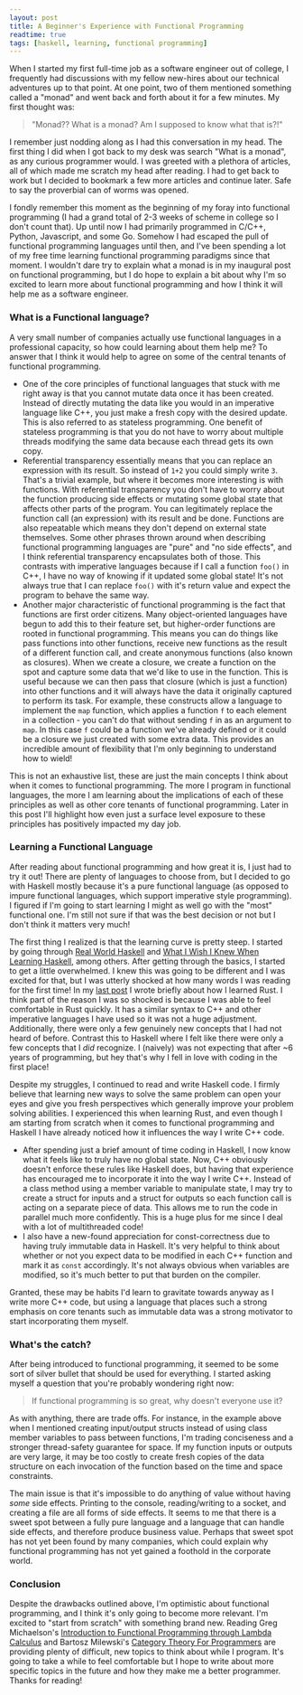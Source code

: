 ```yaml
---
layout: post
title: A Beginner's Experience with Functional Programming
readtime: true
tags: [haskell, learning, functional programming]
---
```


When I started my first full-time job as a software engineer out of college, I frequently had discussions with my fellow new-hires about our technical adventures up to that point. At one point, two of them mentioned something called a "monad" and went back and forth about it for a few minutes. My first thought was:

> "Monad?? What is a monad? Am I supposed to know what that is?!"

I remember just nodding along as I had this conversation in my head. The first thing I did when I got back to my desk was search "What is a monad", as any curious programmer would. I was greeted with a plethora of articles, all of which made me scratch my head after reading. I had to get back to work but I decided to bookmark a few more articles and continue later. Safe to say the proverbial can of worms was opened.

I fondly remember this moment as the beginning of my foray into functional programming (I had a grand total of 2-3 weeks of scheme in college so I don't count that). Up until now I had primarily programmed in C/C++, Python, Javascript, and some Go. Somehow I had escaped the pull of functional programming languages until then, and I've been spending a lot of my free time learning functional programming paradigms since that moment. I wouldn't dare try to explain what a monad is in my inaugural post on functional programming, but I do hope to explain a bit about why I'm so excited to learn more about functional programming and how I think it will help me as a software engineer.

### What is a Functional language?

A very small number of companies actually use functional languages in a professional capacity, so how could learning about them help me? To answer that I think it would help to agree on some of the central tenants of functional programming.
- One of the core principles of functional languages that stuck with me right away is that you cannot mutate data once it has been created. Instead of directly mutating the data like you would in an imperative language like C++, you just make a fresh copy with the desired update. This is also referred to as stateless programming. One benefit of stateless programming is that you do not have to worry about multiple threads modifying the same data because each thread gets its own copy.
- Referential transparency essentially means that you can replace an expression with its result. So instead of `1+2` you could simply write `3`. That's a trivial example, but where it becomes more interesting is with functions. With referential transparency you don't have to worry about the function producing side effects or mutating some global state that affects other parts of the program. You can legitimately replace the function call (an expression) with its result and be done. Functions are also repeatable which means they don't depend on external state themselves. Some other phrases thrown around when describing functional programming languages are "pure" and "no side effects", and I think referential transparency encapsulates both of those. This contrasts with imperative languages because if I call a function `foo()` in C++, I have no way of knowing if it updated some global state! It's not always true that I can replace `foo()` with it's return value and expect the program to behave the same way.
- Another major characteristic of functional programming is the fact that functions are first order citizens. Many object-oriented languages have begun to add this to their feature set, but higher-order functions are rooted in functional programming. This means you can do things like pass functions into other functions, receive new functions as the result of a different function call, and create anonymous functions (also known as closures). When we create a closure, we create a function on the spot and capture some data that we'd like to use in the function. This is useful because we can then pass that closure (which is just a function) into other functions and it will always have the data it originally captured to perform its task. For example, these constructs allow a language to implement the `map` function, which applies a function `f` to each element in a collection - you can't do that without sending `f` in as an argument to `map`. In this case `f` could be a function we've already defined or it could be a closure we just created with some extra data. This provides an incredible amount of flexibility that I'm only beginning to understand how to wield!

This is not an exhaustive list, these are just the main concepts I think about when it comes to functional programming. The more I program in functional languages, the more I am learning about the implications of each of these principles as well as other core tenants of functional programming. Later in this post I'll highlight how even just a surface level exposure to these principles has positively impacted my day job.

### Learning a Functional Language

After reading about functional programming and how great it is, I just had to try it out! There are plenty of languages to choose from, but I decided to go with Haskell mostly because it's a pure functional language (as opposed to impure functional languages, which support imperative style programming). I figured if I'm going to start learning I might as well go with the "most" functional one. I'm still not sure if that was the best decision or not but I don't think it matters very much!

The first thing I realized is that the learning curve is pretty steep. I started by going through [Real World Haskell](http://book.realworldhaskell.org/) and [What I Wish I Knew When Learning Haskell](http://dev.stephendiehl.com/hask/index.html), among others. After getting through the basics, I started to get a little overwhelmed. I knew this was going to be different and I was excited for that, but I was utterly shocked at how many words I was reading for the first time! In my [last post](https://bitsbybrad.com/2020-09-29-learning-rust/) I wrote briefly about how I learned Rust. I think part of the reason I was so shocked is because I was able to feel comfortable in Rust quickly. It has a similar syntax to C++ and other imperative languages I have used so it was not a huge adjustment. Additionally, there were only a few genuinely new concepts that I had not heard of before. Contrast this to Haskell where I felt like there were only a few concepts that I _did_ recognize. I (naively) was not expecting that after ~6 years of programming, but hey that's why I fell in love with coding in the first place!

Despite my struggles, I continued to read and write Haskell code. I firmly believe that learning new ways to solve the same problem can open your eyes and give you fresh perspectives which generally improve your problem solving abilities. I experienced this when learning Rust, and even though I am starting from scratch when it comes to functional programming and Haskell I have already noticed how it influences the way I write C++ code.
- After spending just a brief amount of time coding in Haskell, I now know what it feels like to truly have no global state. Now, C++ obviously doesn't enforce these rules like Haskell does, but having that experience has encouraged me to incorporate it into the way I write C++. Instead of a class method using a member variable to manipulate state, I may try to create a struct for inputs and a struct for outputs so each function call is acting on a separate piece of data. This allows me to run the code in parallel much more confidently. This is a huge plus for me since I deal with a lot of multithreaded code!
- I also have a new-found appreciation for const-correctness due to having truly immutable data in Haskell. It's very helpful to think about whether or not you expect data to be modified in each C++ function and mark it as `const` accordingly. It's not always obvious when variables are modified, so it's much better to put that burden on the compiler.

Granted, these may be habits I'd learn to gravitate towards anyway as I write more C++ code, but using a language that places such a strong emphasis on core tenants such as immutable data was a strong motivator to start incorporating them myself.

### What's the catch?

After being introduced to functional programming, it seemed to be some sort of silver bullet that should be used for everything. I started asking myself a question that you're probably wondering right now:

> If functional programming is so great, why doesn't everyone use it?

As with anything, there are trade offs. For instance, in the example above when I mentioned creating input/output structs instead of using class member variables to pass between functions, I'm trading conciseness and a stronger thread-safety guarantee for space. If my function inputs or outputs are very large, it may be too costly to create fresh copies of the data structure on each invocation of the function based on the time and space constraints.

The main issue is that it's impossible to do anything of value without having _some_ side effects. Printing to the console, reading/writing to a socket, and creating a file are all forms of side effects. It seems to me that there is a sweet spot between a fully pure language and a language that can handle side effects, and therefore produce business value. Perhaps that sweet spot has not yet been found by many companies, which could explain why functional programming has not yet gained a foothold in the corporate world.

### Conclusion

Despite the drawbacks outlined above, I'm optimistic about functional programming, and I think it's only going to become more relevant. I'm excited to "start from scratch" with something brand new. Reading Greg Michaelson's [Introduction to Functional Programming through Lambda Calculus](https://www.amazon.com/Introduction-Functional-Programming-Calculus-Mathematics/dp/0486478831) and Bartosz Milewski's [Category Theory For Programmers](https://bartoszmilewski.com/2014/10/28/category-theory-for-programmers-the-preface/) are providing plenty of difficult, new topics to think about while I program. It's going to take a while to feel comfortable but I hope to write about more specific topics in the future and how they make me a better programmer. Thanks for reading!

